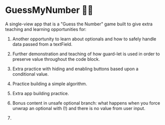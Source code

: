 # GuessMyNumber 🤔💯
A single-view app that is a "Guess the Number" game built to give extra teaching and learning opportunities for:
1. Another opportunity to learn about optionals and how to safely handle data passed from a textField.
2. Further demonstration and teaching of how guard-let is used in order to preserve value throughout the code block.
3. Extra practice with hiding and enabling buttons based upon a conditional value.
4. Practice building a simple algorithm.
5. Extra app building practice.
6. Bonus content in unsafe optional branch: what happens when you force unwrap an optional with (!) and there is no value from user input.

7. 
